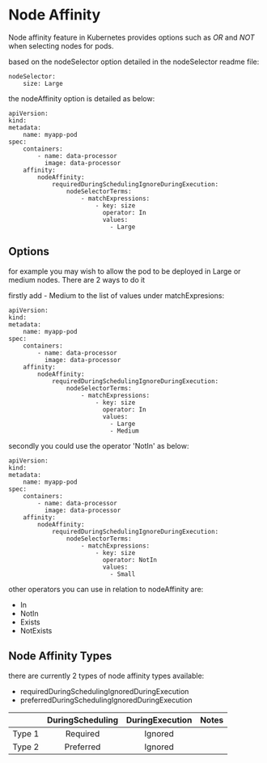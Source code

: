 # Node Affinity

Node affinity feature in Kubernetes provides options such as _OR_ and _NOT_ when selecting nodes for pods.

based on the nodeSelector option detailed in the nodeSelector readme file:

```
nodeSelector:
    size: Large
```

the nodeAffinity option is detailed as below:

```
apiVersion:
kind:
metadata:
    name: myapp-pod
spec:
    containers:
        - name: data-processor
          image: data-processor
    affinity:
        nodeAffinity:
            requiredDuringSchedulingIgnoreDuringExecution:
                nodeSelectorTerms:
                    - matchExpressions:
                        - key: size
                          operator: In
                          values:
                            - Large
```

## Options

for example you may wish to allow the pod to be deployed in Large or medium nodes. There are 2 ways to do it

firstly add - Medium to the list of values under matchExpresions:

```
apiVersion:
kind:
metadata:
    name: myapp-pod
spec:
    containers:
        - name: data-processor
          image: data-processor
    affinity:
        nodeAffinity:
            requiredDuringSchedulingIgnoreDuringExecution:
                nodeSelectorTerms:
                    - matchExpressions:
                        - key: size
                          operator: In
                          values:
                            - Large
                            - Medium
```

secondly you could use the operator 'NotIn' as below:
```
apiVersion:
kind:
metadata:
    name: myapp-pod
spec:
    containers:
        - name: data-processor
          image: data-processor
    affinity:
        nodeAffinity:
            requiredDuringSchedulingIgnoreDuringExecution:
                nodeSelectorTerms:
                    - matchExpressions:
                        - key: size
                          operator: NotIn
                          values:
                            - Small
```

other operators you can use in relation to nodeAffinity are:

- In
- NotIn
- Exists 
- NotExists


## Node Affinity Types

there are currently 2 types of node affinity types available:

- requiredDuringSchedulingIgnoredDuringExecution
- preferredDuringSchedulingIgnoredDuringExecution

|        | DuringScheduling | DuringExecution | Notes  |
|--------|:----------------:|:---------------:|--------|
| Type 1 | Required         | Ignored         |
| Type 2 | Preferred        | Ignored         |